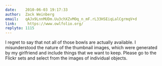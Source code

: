 ```yaml
---
date:    2010-06-03 19:17:33
author:  Zack Weinberg
email:   qAJx9LnnMUDm.Uu3chXZvMOq_n_mF.rL33HSEiqLalCgrmqV+d
link:     https://www.owlfolio.org/
replyto: 1115
---
```


I regret to say that not all of those bowls are actually available.  I
misunderstood the nature of the thumbnail images, which were generated
by my girlfriend and include things that we want to keep.  Please go
to the Flickr sets and select from the images of individual objects.
